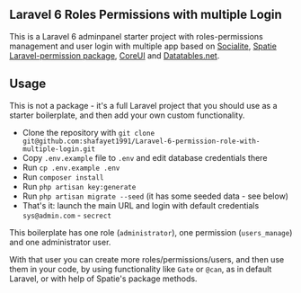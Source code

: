 ## Laravel 6 Roles Permissions with multiple Login



This is a Laravel 6 adminpanel starter project with roles-permissions management and user login with multiple app based on [Socialite](https://github.com/laravel/socialite), [Spatie Laravel-permission package](https://github.com/spatie/laravel-permission), [CoreUI](https://coreui.io) and [Datatables.net](https://datatables.net).

## Usage

This is not a package - it's a full Laravel project that you should use as a starter boilerplate, and then add your own custom functionality.

- Clone the repository with `git clone git@github.com:shafayet1991/Laravel-6-permission-role-with-multiple-login.git`
- Copy `.env.example` file to `.env` and edit database credentials there
- Run `cp .env.example .env`
- Run `composer install`
- Run `php artisan key:generate`
- Run `php artisan migrate --seed` (it has some seeded data - see below)
- That's it: launch the main URL and login with default credentials `sys@admin.com` - `secrect`

This boilerplate has one role (`administrator`), one permission (`users_manage`) and one administrator user.

With that user you can create more roles/permissions/users, and then use them in your code, by using functionality like `Gate` or `@can`, as in default Laravel, or with help of Spatie's package methods.


